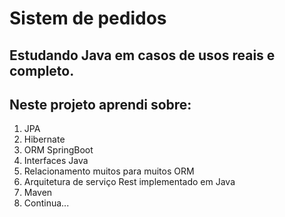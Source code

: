 # Sistem de pedidos

## Estudando Java em casos de usos reais e completo.

## Neste projeto aprendi sobre:
1. JPA
2. Hibernate
3. ORM SpringBoot
4. Interfaces Java
5. Relacionamento muitos para muitos ORM
6. Arquitetura de serviço Rest implementado em Java
7. Maven
8. Continua...
